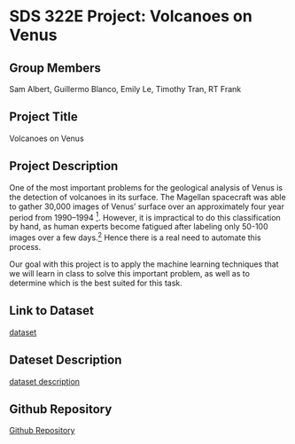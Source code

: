 # SDS 322E Project: Volcanoes on Venus

## Group Members

Sam Albert, Guillermo Blanco, Emily Le, Timothy Tran, RT Frank

## Project Title

Volcanoes on Venus

## Project Description

One of the most important problems for the geological analysis of Venus
is the detection of volcanoes in its surface. The Magellan spacecraft
was able to gather 30,000 images of Venus’ surface over an approximately
four year period from 1990–1994
[<sup>1</sup>](https://archive.ics.uci.edu/ml/datasets/Volcanoes+on+Venus+-+JARtool+experiment).
However, it is impractical to do this classification by hand, as human
experts become fatigued after labeling only 50-100 images over a few
days.[<sup>2</sup>](https://link.springer.com/content/pdf/10.1023/A:1007400206189.pdf)
Hence there is a real need to automate this process.

Our goal with this project is to apply the machine learning techniques
that we will learn in class to solve this important problem, as well as
to determine which is the best suited for this task.

## Link to Dataset

[dataset](https://archive.ics.uci.edu/ml/datasets/Volcanoes+on+Venus+-+JARtool+experiment)

## Dateset Description

[dataset
description](https://archive.ics.uci.edu/ml/machine-learning-databases/volcanoes-mld/volcanoes.data.html)

## Github Repository

[Github
Repository](https://github.com/SDSTimothyT/SDS-322E-Project-Volcanoes-on-Venus)
